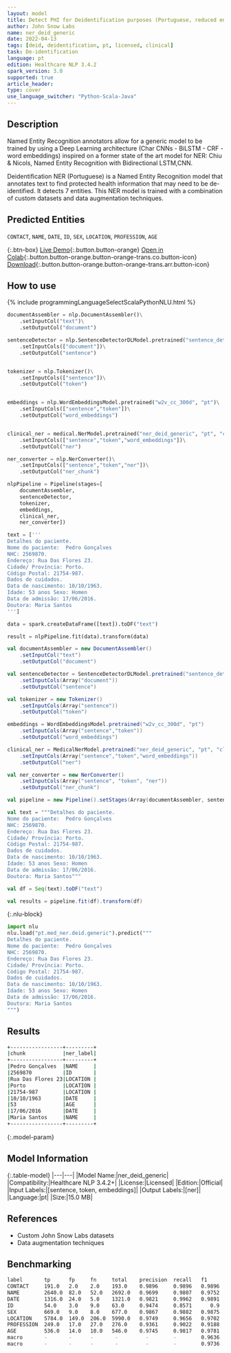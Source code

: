 ```yaml
---
layout: model
title: Detect PHI for Deidentification purposes (Portuguese, reduced entities)
author: John Snow Labs
name: ner_deid_generic
date: 2022-04-13
tags: [deid, deidentification, pt, licensed, clinical]
task: De-identification
language: pt
edition: Healthcare NLP 3.4.2
spark_version: 3.0
supported: true
article_header:
type: cover
use_language_switcher: "Python-Scala-Java"
---
```


## Description

Named Entity Recognition annotators allow for a generic model to be trained by using a Deep Learning architecture (Char CNNs - BiLSTM - CRF - word embeddings) inspired on a former state of the art model for NER: Chiu & Nicols, Named Entity Recognition with Bidirectional LSTM,CNN. 

Deidentification NER (Portuguese) is a Named Entity Recognition model that annotates text to find protected health information that may need to be de-identified. It detects 7 entities. This NER model is trained with a combination of custom datasets and data augmentation techniques.

## Predicted Entities

`CONTACT`, `NAME`, `DATE`, `ID`, `SEX`, `LOCATION`, `PROFESSION`, `AGE`

{:.btn-box}
[Live Demo](https://demo.johnsnowlabs.com/healthcare/DEID_PHI_TEXT_MULTI/){:.button.button-orange}
[Open in Colab](https://colab.research.google.com/github/JohnSnowLabs/spark-nlp-workshop/blob/master/tutorials/streamlit_notebooks/healthcare/DEID_PHI_TEXT_MULTI.ipynb){:.button.button-orange.button-orange-trans.co.button-icon}
[Download](https://s3.amazonaws.com/auxdata.johnsnowlabs.com/clinical/models/ner_deid_generic_pt_3.4.2_3.0_1649846957944.zip){:.button.button-orange.button-orange-trans.arr.button-icon}

## How to use



<div class="tabs-box" markdown="1">
{% include programmingLanguageSelectScalaPythonNLU.html %}

```python
documentAssembler = nlp.DocumentAssembler()\
    .setInputCol("text")\
    .setOutputCol("document")

sentenceDetector = nlp.SentenceDetectorDLModel.pretrained("sentence_detector_dl","xx")\
    .setInputCols(["document"])\
    .setOutputCol("sentence")


tokenizer = nlp.Tokenizer()\
    .setInputCols(["sentence"])\
    .setOutputCol("token")


embeddings = nlp.WordEmbeddingsModel.pretrained("w2v_cc_300d", "pt")\
    .setInputCols(["sentence","token"])\
    .setOutputCol("word_embeddings")


clinical_ner = medical.NerModel.pretrained("ner_deid_generic", "pt", "clinical/models")\
    .setInputCols(["sentence","token","word_embeddings"])\
    .setOutputCol("ner")

ner_converter = nlp.NerConverter()\
    .setInputCols(["sentence","token","ner"])\
    .setOutputCol("ner_chunk")

nlpPipeline = Pipeline(stages=[
    documentAssembler,
    sentenceDetector,
    tokenizer,
    embeddings,
    clinical_ner,
    ner_converter])

text = ['''
Detalhes do paciente.
Nome do paciente:  Pedro Gonçalves
NHC: 2569870.
Endereço: Rua Das Flores 23.
Cidade/ Província: Porto.
Código Postal: 21754-987.
Dados de cuidados.
Data de nascimento: 10/10/1963.
Idade: 53 anos Sexo: Homen
Data de admissão: 17/06/2016.
Doutora: Maria Santos
''']

data = spark.createDataFrame([text]).toDF("text")

result = nlpPipeline.fit(data).transform(data)
```
```scala
val documentAssembler = new DocumentAssembler()
	.setInputCol("text")
	.setOutputCol("document")

val sentenceDetector = SentenceDetectorDLModel.pretrained("sentence_detector_dl","xx")
	.setInputCols(Array("document"))
	.setOutputCol("sentence")

val tokenizer = new Tokenizer()
	.setInputCols(Array("sentence"))
	.setOutputCol("token")

embeddings = WordEmbeddingsModel.pretrained("w2v_cc_300d", "pt")
	.setInputCols(Array("sentence","token"))
	.setOutputCol("word_embeddings")

clinical_ner = MedicalNerModel.pretrained("ner_deid_generic", "pt", "clinical/models")
	.setInputCols(Array("sentence","token","word_embeddings"))
	.setOutputCol("ner")

val ner_converter = new NerConverter()
	.setInputCols(Array("sentence", "token", "ner"))
	.setOutputCol("ner_chunk")

val pipeline = new Pipeline().setStages(Array(documentAssembler, sentenceDetector, tokenizer, embeddings, clinical_ner, ner_converter))

val text = """Detalhes do paciente.
Nome do paciente:  Pedro Gonçalves
NHC: 2569870.
Endereço: Rua Das Flores 23.
Cidade/ Província: Porto.
Código Postal: 21754-987.
Dados de cuidados.
Data de nascimento: 10/10/1963.
Idade: 53 anos Sexo: Homen
Data de admissão: 17/06/2016.
Doutora: Maria Santos"""

val df = Seq(text).toDF("text")

val results = pipeline.fit(df).transform(df)
```


{:.nlu-block}
```python
import nlu
nlu.load("pt.med_ner.deid.generic").predict("""
Detalhes do paciente.
Nome do paciente:  Pedro Gonçalves
NHC: 2569870.
Endereço: Rua Das Flores 23.
Cidade/ Província: Porto.
Código Postal: 21754-987.
Dados de cuidados.
Data de nascimento: 10/10/1963.
Idade: 53 anos Sexo: Homen
Data de admissão: 17/06/2016.
Doutora: Maria Santos
""")
```

</div>


## Results


```bash
+-----------------+---------+
|chunk            |ner_label|
+-----------------+---------+
|Pedro Gonçalves  |NAME     |
|2569870          |ID       |
|Rua Das Flores 23|LOCATION |
|Porto            |LOCATION |
|21754-987        |LOCATION |
|10/10/1963       |DATE     |
|53               |AGE      |
|17/06/2016       |DATE     |
|Maria Santos     |NAME     |
+-----------------+---------+
```


{:.model-param}
## Model Information

{:.table-model}
|---|---|
|Model Name:|ner_deid_generic|
|Compatibility:|Healthcare NLP 3.4.2+|
|License:|Licensed|
|Edition:|Official|
|Input Labels:|[sentence, token, embeddings]|
|Output Labels:|[ner]|
|Language:|pt|
|Size:|15.0 MB|

## References

- Custom John Snow Labs datasets
- Data augmentation techniques

## Benchmarking


```bash
label      	tp     	fp     fn     total    precision  recall   f1 
CONTACT   	191.0   2.0    2.0    193.0    0.9896     0.9896   0.9896 
NAME  		2640.0  82.0   52.0   2692.0   0.9699     0.9807   0.9752 
DATE  		1316.0  24.0   5.0	  1321.0   0.9821     0.9962   0.9891 
ID    		54.0   	3.0    9.0    63.0     0.9474     0.8571      0.9 
SEX   		669.0   9.0    8.0    677.0    0.9867     0.9882   0.9875 
LOCATION  	5784.0	149.0  206.0  5990.0   0.9749     0.9656   0.9702 
PROFESSION	249.0   17.0   27.0   276.0    0.9361     0.9022   0.9188 
AGE   		536.0   14.0   10.0   546.0    0.9745     0.9817   0.9781 
macro       -      	-      -       -         -        -        0.9636 
macro       -      	-      -       -         -        -        0.9736 
```